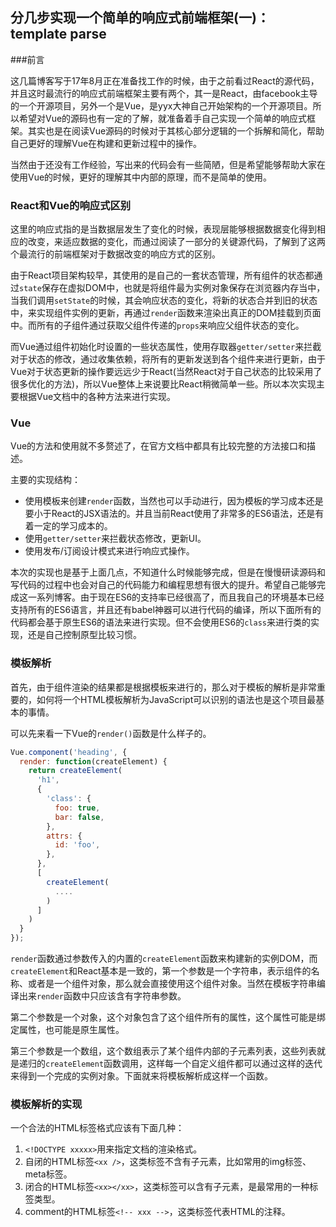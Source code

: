 ## 分几步实现一个简单的响应式前端框架(一)：template parse

###前言

这几篇博客写于17年8月正在准备找工作的时候，由于之前看过React的源代码，并且这时最流行的响应式前端框架主要有两个，其一是React，由facebook主导的一个开源项目，另外一个是Vue，是yyx大神自己开始架构的一个开源项目。所以希望对Vue的源码也有一定的了解，就准备着手自己实现一个简单的响应式框架。其实也是在阅读Vue源码的时候对于其核心部分逻辑的一个拆解和简化，帮助自己更好的理解Vue在构建和更新过程中的操作。

当然由于还没有工作经验，写出来的代码会有一些简陋，但是希望能够帮助大家在使用Vue的时候，更好的理解其中内部的原理，而不是简单的使用。

### React和Vue的响应式区别

这里的响应式指的是当数据层发生了变化的时候，表现层能够根据数据变化得到相应的改变，来适应数据的变化，而通过阅读了一部分的关键源代码，了解到了这两个最流行的前端框架对于数据改变的响应方式的区别。

由于React项目架构较早，其使用的是自己的一套状态管理，所有组件的状态都通过`state`保存在虚拟DOM中，也就是将组件最为实例对象保存在浏览器内存当中，当我们调用`setState`的时候，其会响应状态的变化，将新的状态合并到旧的状态中，来实现组件实例的更新，再通过`render`函数来渲染出真正的DOM挂载到页面中。而所有的子组件通过获取父组件传递的`props`来响应父组件状态的变化。

而Vue通过组件初始化时设置的一些状态属性，使用存取器`getter/setter`来拦截对于状态的修改，通过收集依赖，将所有的更新发送到各个组件来进行更新，由于Vue对于状态更新的操作要远远少于React(当然React对于自己状态的比较采用了很多优化的方法)，所以Vue整体上来说要比React稍微简单一些。所以本次实现主要根据Vue文档中的各种方法来进行实现。

### Vue

Vue的方法和使用就不多赘述了，在官方文档中都具有比较完整的方法接口和描述。

主要的实现结构：

* 使用模板来创建`render`函数，当然也可以手动进行，因为模板的学习成本还是要小于React的JSX语法的。并且当前React使用了非常多的ES6语法，还是有着一定的学习成本的。
* 使用`getter/setter`来拦截状态修改，更新UI。
* 使用发布/订阅设计模式来进行响应式操作。

本次的实现也是基于上面几点，不知道什么时候能够完成，但是在慢慢研读源码和写代码的过程中也会对自己的代码能力和编程思想有很大的提升。希望自己能够完成这一系列博客。由于现在ES6的支持率已经很高了，而且我自己的环境基本已经支持所有的ES6语言，并且还有babel神器可以进行代码的编译，所以下面所有的代码都会基于原生ES6的语法来进行实现。但不会使用ES6的`class`来进行类的实现，还是自己控制原型比较习惯。

### 模板解析

首先，由于组件渲染的结果都是根据模板来进行的，那么对于模板的解析是非常重要的，如何将一个HTML模板解析为JavaScript可以识别的语法也是这个项目最基本的事情。

可以先来看一下Vue的`render()`函数是什么样子的。

```javascript
Vue.component('heading', {
  render: function(createElement) {
    return createElement(
      'h1',
      {
        'class': {
          foo: true,
          bar: false,
        },
        attrs: {
          id: 'foo',
        },
      },
      [
        createElement(
          ....
        )
      ]
    )
  }
});
```

`render`函数通过参数传入的内置的`createElement`函数来构建新的实例DOM，而`createElement`和React基本是一致的，第一个参数是一个字符串，表示组件的名称、或者是一个组件对象，那么就会直接使用这个组件对象。当然在模板字符串编译出来`render`函数中只应该含有字符串参数。

第二个参数是一个对象，这个对象包含了这个组件所有的属性，这个属性可能是绑定属性，也可能是原生属性。

第三个参数是一个数组，这个数组表示了某个组件内部的子元素列表，这些列表就是递归的`createElement`函数调用，这样每一个自定义组件都可以通过这样的迭代来得到一个完成的实例对象。下面就来将模板解析成这样一个函数。

### 模板解析的实现

一个合法的HTML标签格式应该有下面几种：

1. `<!DOCTYPE xxxxx>`用来指定文档的渲染格式。
2. 自闭的HTML标签`<xx />`，这类标签不含有子元素，比如常用的img标签、meta标签。
3. 闭合的HTML标签`<xx></xx>`，这类标签可以含有子元素，是最常用的一种标签类型。
4. comment的HTML标签`<!-- xxx -->`，这类标签代表HTML的注释。

